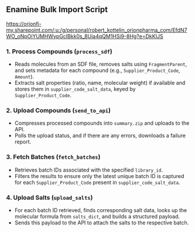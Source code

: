 ## Enamine Bulk Import Script 
https://orionfi-my.sharepoint.com/:u:/g/personal/robert_kottelin_orionpharma_com/EfdN7WO_oNpOiYUMHWypGcIBkk0s_8Uia4qQM1HSi9-8Hg?e=DkKIJS


### 1. Process Compounds (`process_sdf`)
   - Reads molecules from an SDF file, removes salts using `FragmentParent`, and sets metadata for each compound (e.g., `Supplier_Product_Code`, `Amount`).
   - Extracts salt properties (ratio, name, molecular weight) if available and stores them in `supplier_code_salt_data`, keyed by `Supplier_Product_Code`.

### 2. Upload Compounds (`send_to_api`)
   - Compresses processed compounds into `summary.zip` and uploads to the API.
   - Polls the upload status, and if there are any errors, downloads a failure report.

### 3. Fetch Batches (`fetch_batches`)
   - Retrieves batch IDs associated with the specified `library_id`.
   - Filters the results to ensure only the latest unique batch ID is captured for each `Supplier_Product_Code` present in `supplier_code_salt_data`.

### 4. Upload Salts (`upload_salts`)
   - For each batch ID retrieved, finds corresponding salt data, looks up the molecular formula from `salts_dict`, and builds a structured payload.
   - Sends this payload to the API to attach the salts to the respective batch.
